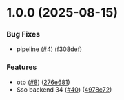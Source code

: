 # 1.0.0 (2025-08-15)


### Bug Fixes

* pipeline ([#4](https://github.com/ocadotechnology/codeforlife-sso-backend/issues/4)) ([f308def](https://github.com/ocadotechnology/codeforlife-sso-backend/commit/f308def1d9f7652a7436b6d6aa77326039bbc671))


### Features

* otp ([#8](https://github.com/ocadotechnology/codeforlife-sso-backend/issues/8)) ([276e681](https://github.com/ocadotechnology/codeforlife-sso-backend/commit/276e681068a10bfc14a7c4806ce68d9ca6d9e73e))
* Sso backend 34 ([#40](https://github.com/ocadotechnology/codeforlife-sso-backend/issues/40)) ([4978c72](https://github.com/ocadotechnology/codeforlife-sso-backend/commit/4978c72c6c5ec308f0e45409c32899cb0e69196d))
